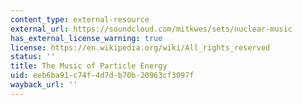 ```yaml
---
content_type: external-resource
external_url: https://soundcloud.com/mitkwes/sets/nuclear-music
has_external_license_warning: true
license: https://en.wikipedia.org/wiki/All_rights_reserved
status: ''
title: The Music of Particle Energy
uid: eeb6ba91-c74f-4d7d-b70b-20963cf3097f
wayback_url: ''
---
```

